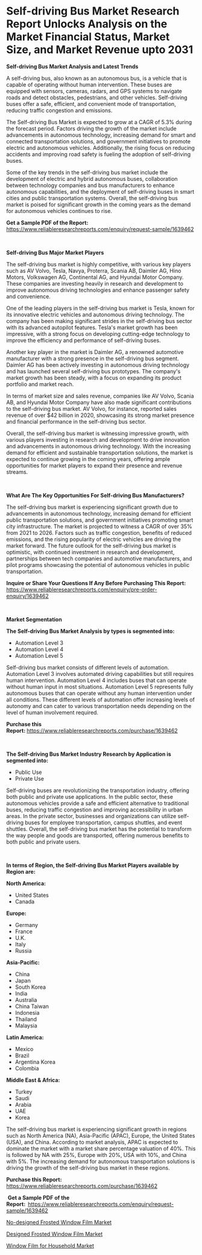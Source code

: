 <p><h1>Self-driving Bus Market Research Report Unlocks Analysis on the Market Financial Status, Market Size, and Market Revenue upto 2031</h1></p><p><strong>Self-driving Bus Market Analysis and Latest Trends</strong></p>
<p><p>A self-driving bus, also known as an autonomous bus, is a vehicle that is capable of operating without human intervention. These buses are equipped with sensors, cameras, radars, and GPS systems to navigate roads and detect obstacles, pedestrians, and other vehicles. Self-driving buses offer a safe, efficient, and convenient mode of transportation, reducing traffic congestion and emissions.</p><p>The Self-driving Bus Market is expected to grow at a CAGR of 5.3% during the forecast period. Factors driving the growth of the market include advancements in autonomous technology, increasing demand for smart and connected transportation solutions, and government initiatives to promote electric and autonomous vehicles. Additionally, the rising focus on reducing accidents and improving road safety is fueling the adoption of self-driving buses.</p><p>Some of the key trends in the self-driving bus market include the development of electric and hybrid autonomous buses, collaboration between technology companies and bus manufacturers to enhance autonomous capabilities, and the deployment of self-driving buses in smart cities and public transportation systems. Overall, the self-driving bus market is poised for significant growth in the coming years as the demand for autonomous vehicles continues to rise.</p></p>
<p><strong>Get a Sample PDF of the Report:&nbsp;</strong> <a href="https://www.reliableresearchreports.com/enquiry/request-sample/1639462">https://www.reliableresearchreports.com/enquiry/request-sample/1639462</a></p>
<p>&nbsp;</p>
<p><strong>Self-driving Bus Major Market Players</strong></p>
<p><p>The self-driving bus market is highly competitive, with various key players such as AV Volvo, Tesla, Navya, Proterra, Scania AB, Daimler AG, Hino Motors, Volkswagen AG, Continental AG, and Hyundai Motor Company. These companies are investing heavily in research and development to improve autonomous driving technologies and enhance passenger safety and convenience.</p><p>One of the leading players in the self-driving bus market is Tesla, known for its innovative electric vehicles and autonomous driving technology. The company has been making significant strides in the self-driving bus sector with its advanced autopilot features. Tesla's market growth has been impressive, with a strong focus on developing cutting-edge technology to improve the efficiency and performance of self-driving buses.</p><p>Another key player in the market is Daimler AG, a renowned automotive manufacturer with a strong presence in the self-driving bus segment. Daimler AG has been actively investing in autonomous driving technology and has launched several self-driving bus prototypes. The company's market growth has been steady, with a focus on expanding its product portfolio and market reach.</p><p>In terms of market size and sales revenue, companies like AV Volvo, Scania AB, and Hyundai Motor Company have also made significant contributions to the self-driving bus market. AV Volvo, for instance, reported sales revenue of over $42 billion in 2020, showcasing its strong market presence and financial performance in the self-driving bus sector.</p><p>Overall, the self-driving bus market is witnessing impressive growth, with various players investing in research and development to drive innovation and advancements in autonomous driving technology. With the increasing demand for efficient and sustainable transportation solutions, the market is expected to continue growing in the coming years, offering ample opportunities for market players to expand their presence and revenue streams.</p></p>
<p>&nbsp;</p>
<p><strong>What Are The Key Opportunities For Self-driving Bus Manufacturers?</strong></p>
<p><p>The self-driving bus market is experiencing significant growth due to advancements in autonomous technology, increasing demand for efficient public transportation solutions, and government initiatives promoting smart city infrastructure. The market is projected to witness a CAGR of over 35% from 2021 to 2026. Factors such as traffic congestion, benefits of reduced emissions, and the rising popularity of electric vehicles are driving the market forward. The future outlook for the self-driving bus market is optimistic, with continued investment in research and development, partnerships between tech companies and automotive manufacturers, and pilot programs showcasing the potential of autonomous vehicles in public transportation.</p></p>
<p><strong>Inquire or Share Your Questions If Any Before Purchasing This Report:</strong> <a href="https://www.reliableresearchreports.com/enquiry/pre-order-enquiry/1639462">https://www.reliableresearchreports.com/enquiry/pre-order-enquiry/1639462</a></p>
<p>&nbsp;</p>
<p><strong>Market Segmentation</strong></p>
<p><strong>The Self-driving Bus Market Analysis by types is segmented into:</strong></p>
<p><ul><li>Automation Level 3</li><li>Automation Level 4</li><li>Automation Level 5</li></ul></p>
<p><p>Self-driving bus market consists of different levels of automation. Automation Level 3 involves automated driving capabilities but still requires human intervention. Automation Level 4 includes buses that can operate without human input in most situations. Automation Level 5 represents fully autonomous buses that can operate without any human intervention under all conditions. These different levels of automation offer increasing levels of autonomy and can cater to various transportation needs depending on the level of human involvement required.</p></p>
<p><strong>Purchase this Report:&nbsp;</strong><a href="https://www.reliableresearchreports.com/purchase/1639462">https://www.reliableresearchreports.com/purchase/1639462</a></p>
<p>&nbsp;</p>
<p><strong>The Self-driving Bus Market Industry Research by Application is segmented into:</strong></p>
<p><ul><li>Public Use</li><li>Private Use</li></ul></p>
<p><p>Self-driving buses are revolutionizing the transportation industry, offering both public and private use applications. In the public sector, these autonomous vehicles provide a safe and efficient alternative to traditional buses, reducing traffic congestion and improving accessibility in urban areas. In the private sector, businesses and organizations can utilize self-driving buses for employee transportation, campus shuttles, and event shuttles. Overall, the self-driving bus market has the potential to transform the way people and goods are transported, offering numerous benefits to both public and private users.</p></p>
<p>&nbsp;</p>
<p><strong>In terms of Region, the Self-driving Bus Market Players available by Region are:</strong></p>
<p>
    <p> <strong> North America: </strong>
        <ul>
            <li>United States</li>
            <li>Canada</li>
        </ul>
        </p> 
    <p> <strong> Europe: </strong>
        <ul>
            <li>Germany</li>
            <li>France</li>
            <li>U.K.</li>
            <li>Italy</li>
            <li>Russia</li>
        </ul>
        </p> 
    <p> <strong> Asia-Pacific: </strong>
        <ul>
            <li>China</li>
            <li>Japan</li>
            <li>South Korea</li>
            <li>India</li>
            <li>Australia</li>
            <li>China Taiwan</li>
            <li>Indonesia</li>
            <li>Thailand</li>
            <li>Malaysia</li>
        </ul>
        </p> 
    <p> <strong> Latin America: </strong>
        <ul>
            <li>Mexico</li>
            <li>Brazil</li>
            <li>Argentina Korea</li>
            <li>Colombia</li>
        </ul>
        </p> 
    <p> <strong> Middle East & Africa: </strong>
        <ul>
            <li>Turkey</li>
            <li>Saudi</li>
            <li>Arabia</li>
            <li>UAE</li>
            <li>Korea</li>
        </ul>
    </p>
    </p>
<p><p>The self-driving bus market is experiencing significant growth in regions such as North America (NA), Asia-Pacific (APAC), Europe, the United States (USA), and China. According to market analysis, APAC is expected to dominate the market with a market share percentage valuation of 40%. This is followed by NA with 25%, Europe with 20%, USA with 10%, and China with 5%. The increasing demand for autonomous transportation solutions is driving the growth of the self-driving bus market in these regions.</p></p>
<p><strong>Purchase this Report: </strong><a href="https://www.reliableresearchreports.com/purchase/1639462">https://www.reliableresearchreports.com/purchase/1639462</a></p>
<p>&nbsp;<strong>Get a Sample PDF of the Report:&nbsp;&nbsp;</strong><a href="https://www.reliableresearchreports.com/enquiry/request-sample/1639462">https://www.reliableresearchreports.com/enquiry/request-sample/1639462</a></p>
<p><strong></strong></p>
<p><p><a href="https://view.publitas.com/reportprime-1/no-designed-frosted-window-film-market-offers-provide-insightful-data-for-the-time-period-from-2023-to-2030-and-also-provide-analysis-based-on-application-type-and-region/">No-designed Frosted Window Film Market</a></p><p><a href="https://view.publitas.com/reportprime-1/designed-frosted-window-film-market-research-report-provides-thorough-industry-overview-which-offers-an-in-depth-analysis-of-product-trends-and-new-market-divisions/">Designed Frosted Window Film Market</a></p><p><a href="https://view.publitas.com/reportprime-1/window-film-for-household-market-size-growth-and-forecast-from-2023-2030/">Window Film for Household Market</a></p></p>